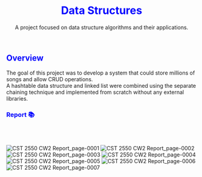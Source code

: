 <p align="center">
  <summary align="center">
    <font color="blue">
      <h1 align="center">Data Structures</h1>
    </font>
  </summary>
  <p align="center">A project focused on data structure algorithms and their applications.</p>
</p><br>

<font color="blue"><h2>Overview</h2></font>
The goal of this project was to develop a system that could store millions of songs and allow CRUD operations. <br>
A hashtable data structure and linked list were combined using the separate chaining technique and implemented from scratch without any external libraries.

<font color="blue"><h3>Report 📚</h3></font>
<br><br>

![CST 2550 CW2 Report_page-0001](https://github.com/user-attachments/assets/d2d59d46-2002-4f66-84e0-a6bd9f4d4789)
![CST 2550 CW2 Report_page-0002](https://github.com/user-attachments/assets/0d53fb53-9b52-4a3f-bdfc-3a7cdf850a81)
![CST 2550 CW2 Report_page-0003](https://github.com/user-attachments/assets/5ba40ba4-8ec9-4d9c-b6e6-d1d85201b3cb)
![CST 2550 CW2 Report_page-0004](https://github.com/user-attachments/assets/0021b48b-a715-4b06-b809-a9ebd5e1f70a)
![CST 2550 CW2 Report_page-0005](https://github.com/user-attachments/assets/b0e2d35c-76c3-494b-9be1-357714fdfa44)
![CST 2550 CW2 Report_page-0006](https://github.com/user-attachments/assets/576b83ce-dd52-4e9a-9b9f-246dfdcd05cb)
![CST 2550 CW2 Report_page-0007](https://github.com/user-attachments/assets/20197561-b2af-4b45-9f59-69fb7409de6a)
